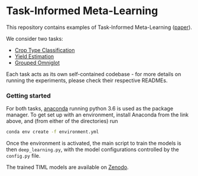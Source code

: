 # Task-Informed Meta-Learning

This repository contains examples of Task-Informed Meta-Learning ([paper](https://arxiv.org/abs/2202.02124)).

We consider two tasks:

- [Crop Type Classification](crop_classification)
- [Yield Estimation](yield)
- [Grouped Omniglot](omniglot)

Each task acts as its own self-contained codebase - for more details on running the experiments, please check their respective READMEs.

### Getting started

For both tasks, [anaconda](https://www.anaconda.com/download/#macos) running python 3.6 is used as the package manager. To get set up with an environment, install Anaconda from the link above, and (from either of the directories) run

```bash
conda env create -f environment.yml
```
Once the environment is activated, the main script to train the models is then `deep_learning.py`, with the model configurations controlled by the `config.py` file.

The trained TIML models are available on [Zenodo](https://zenodo.org/record/6089828).
